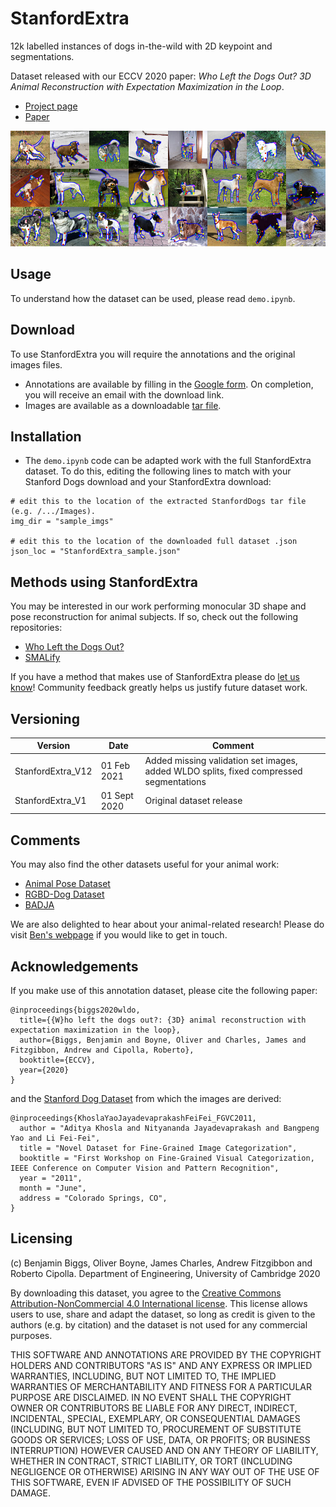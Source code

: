 # StanfordExtra
12k labelled instances of dogs in-the-wild with 2D keypoint and segmentations. 

Dataset released with our ECCV 2020 paper: *Who Left the Dogs Out? 3D Animal Reconstruction with Expectation Maximization in the Loop*.

- [Project page](https://sites.google.com/view/wldo/home)
- [Paper](https://arxiv.org/abs/2007.11110)

![](splash.png)

## Usage
To understand how the dataset can be used, please read `demo.ipynb`.

## Download

To use StanfordExtra you will require the annotations and the original images files. 

- Annotations are available by filling in the [Google form](https://forms.gle/sRtbicgxsWvRtRmUA). On completion, you will receive an email with the download link.
- Images are available as a downloadable [tar file](http://vision.stanford.edu/aditya86/ImageNetDogs/images.tar).

## Installation

- The `demo.ipynb` code can be adapted work with the full StanfordExtra dataset. To do this, editing the following lines to match with your Stanford Dogs download and your StanfordExtra download:

```
# edit this to the location of the extracted StanfordDogs tar file (e.g. /.../Images).
img_dir = "sample_imgs"

# edit this to the location of the downloaded full dataset .json
json_loc = "StanfordExtra_sample.json"
```

## Methods using StanfordExtra

You may be interested in our work performing monocular 3D shape and pose reconstruction for animal subjects. If so, check out the following repositories:

- [Who Left the Dogs Out?](https://github.com/benjiebob/WLDO)
- [SMALify](https://github.com/benjiebob/SMALify)

If you have a method that makes use of StanfordExtra please do [let us know](mailto:bjb56@cam.ac.uk;ob312@cam.ac.uk)! Community feedback greatly helps us justify future dataset work.

## Versioning
Version | Date | Comment
--- | --- | ---
StanfordExtra_V12 | 01 Feb 2021 | Added missing validation set images, added WLDO splits, fixed compressed segmentations
StanfordExtra_V1 | 01 Sept 2020 | Original dataset release

## Comments
You may also find the other datasets useful for your animal work:
- [Animal Pose Dataset](https://sites.google.com/view/animal-pose/)
- [RGBD-Dog Dataset](https://github.com/CAMERA-Bath/RGBD-Dog)
- [BADJA](https://github.com/benjiebob/BADJA)

We are also delighted to hear about your animal-related research! Please do visit [Ben's webpage](http://www.biggs.ai) if you would like to get in touch.

## Acknowledgements

If you make use of this annotation dataset, please cite the following paper:

```
@inproceedings{biggs2020wldo,
  title={{W}ho left the dogs out?: {3D} animal reconstruction with expectation maximization in the loop},
  author={Biggs, Benjamin and Boyne, Oliver and Charles, James and Fitzgibbon, Andrew and Cipolla, Roberto},
  booktitle={ECCV},
  year={2020}
}
```

and the [Stanford Dog Dataset](http://vision.stanford.edu/aditya86/ImageNetDogs/) from which the images are derived:

```
@inproceedings{KhoslaYaoJayadevaprakashFeiFei_FGVC2011,
  author = "Aditya Khosla and Nityananda Jayadevaprakash and Bangpeng Yao and Li Fei-Fei",
  title = "Novel Dataset for Fine-Grained Image Categorization",
  booktitle = "First Workshop on Fine-Grained Visual Categorization, IEEE Conference on Computer Vision and Pattern Recognition",
  year = "2011",
  month = "June",
  address = "Colorado Springs, CO",
}
```

## Licensing
(c) Benjamin Biggs, Oliver Boyne, James Charles, Andrew Fitzgibbon and Roberto Cipolla. Department of Engineering, University of Cambridge 2020

By downloading this dataset, you agree to the [Creative Commons Attribution-NonCommercial 4.0 International license](https://creativecommons.org/licenses/by-nc-sa/4.0/). This license allows users to use, share and adapt the dataset, so long as credit is given to the authors (e.g. by citation) and the dataset is not used for any commercial purposes.

THIS SOFTWARE AND ANNOTATIONS ARE PROVIDED BY THE COPYRIGHT HOLDERS AND CONTRIBUTORS "AS IS" AND ANY EXPRESS OR IMPLIED WARRANTIES, INCLUDING, BUT NOT LIMITED TO, THE IMPLIED WARRANTIES OF MERCHANTABILITY AND FITNESS FOR A PARTICULAR PURPOSE ARE DISCLAIMED. IN NO EVENT SHALL THE COPYRIGHT OWNER OR CONTRIBUTORS BE LIABLE FOR ANY DIRECT, INDIRECT, INCIDENTAL, SPECIAL, EXEMPLARY, OR CONSEQUENTIAL DAMAGES (INCLUDING, BUT NOT LIMITED TO, PROCUREMENT OF SUBSTITUTE GOODS OR SERVICES; LOSS OF USE, DATA, OR PROFITS; OR BUSINESS INTERRUPTION) HOWEVER CAUSED AND ON ANY THEORY OF LIABILITY, WHETHER IN CONTRACT, STRICT LIABILITY, OR TORT (INCLUDING NEGLIGENCE OR OTHERWISE) ARISING IN ANY WAY OUT OF THE USE OF THIS SOFTWARE, EVEN IF ADVISED OF THE POSSIBILITY OF SUCH DAMAGE.

